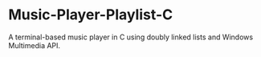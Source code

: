 # Music-Player-Playlist-C
A terminal-based music player in C using doubly linked lists and Windows Multimedia API.
